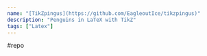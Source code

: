 ```yaml
---
name: "[TikZpingus](https://github.com/EagleoutIce/tikzpingus)"
description: "Penguins in LaTeX with TikZ"
tags: ["Latex"]
---
```

#repo